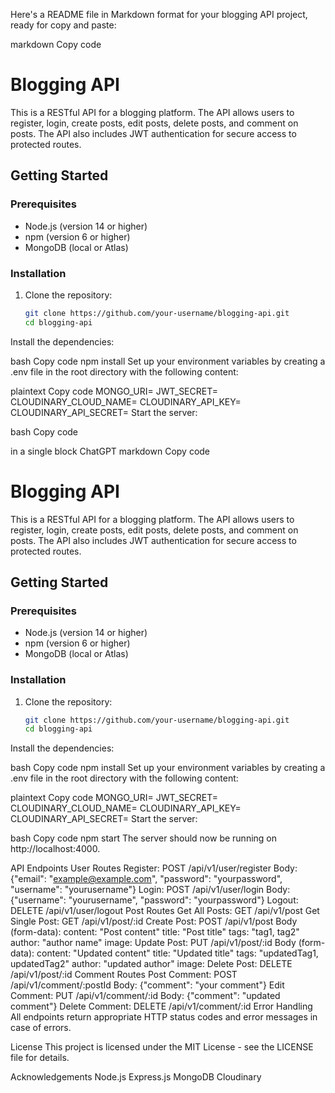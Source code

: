 Here's a README file in Markdown format for your blogging API project, ready for copy and paste:

markdown
Copy code
# Blogging API

This is a RESTful API for a blogging platform. The API allows users to register, login, create posts, edit posts, delete posts, and comment on posts. The API also includes JWT authentication for secure access to protected routes.

## Getting Started

### Prerequisites

- Node.js (version 14 or higher)
- npm (version 6 or higher)
- MongoDB (local or Atlas)

### Installation

1. Clone the repository:

   ```bash
   git clone https://github.com/your-username/blogging-api.git
   cd blogging-api
Install the dependencies:

bash
Copy code
npm install
Set up your environment variables by creating a .env file in the root directory with the following content:

plaintext
Copy code
MONGO_URI=<Your MongoDB URI>
JWT_SECRET=<Your JWT Secret>
CLOUDINARY_CLOUD_NAME=<Your Cloudinary Cloud Name>
CLOUDINARY_API_KEY=<Your Cloudinary API Key>
CLOUDINARY_API_SECRET=<Your Cloudinary API Secret>
Start the server:

bash
Copy code




in a single block
ChatGPT
markdown
Copy code
# Blogging API

This is a RESTful API for a blogging platform. The API allows users to register, login, create posts, edit posts, delete posts, and comment on posts. The API also includes JWT authentication for secure access to protected routes.

## Getting Started

### Prerequisites

- Node.js (version 14 or higher)
- npm (version 6 or higher)
- MongoDB (local or Atlas)

### Installation

1. Clone the repository:

   ```bash
   git clone https://github.com/your-username/blogging-api.git
   cd blogging-api
Install the dependencies:

bash
Copy code
npm install
Set up your environment variables by creating a .env file in the root directory with the following content:

plaintext
Copy code
MONGO_URI=<Your MongoDB URI>
JWT_SECRET=<Your JWT Secret>
CLOUDINARY_CLOUD_NAME=<Your Cloudinary Cloud Name>
CLOUDINARY_API_KEY=<Your Cloudinary API Key>
CLOUDINARY_API_SECRET=<Your Cloudinary API Secret>
Start the server:

bash
Copy code
npm start
The server should now be running on http://localhost:4000.

API Endpoints
User Routes
Register: POST /api/v1/user/register
Body: {"email": "example@example.com", "password": "yourpassword", "username": "yourusername"}
Login: POST /api/v1/user/login
Body: {"username": "yourusername", "password": "yourpassword"}
Logout: DELETE /api/v1/user/logout
Post Routes
Get All Posts: GET /api/v1/post
Get Single Post: GET /api/v1/post/:id
Create Post: POST /api/v1/post
Body (form-data):
content: "Post content"
title: "Post title"
tags: "tag1, tag2"
author: "author name"
image: <file>
Update Post: PUT /api/v1/post/:id
Body (form-data):
content: "Updated content"
title: "Updated title"
tags: "updatedTag1, updatedTag2"
author: "updated author"
image: <file>
Delete Post: DELETE /api/v1/post/:id
Comment Routes
Post Comment: POST /api/v1/comment/:postId
Body: {"comment": "your comment"}
Edit Comment: PUT /api/v1/comment/:id
Body: {"comment": "updated comment"}
Delete Comment: DELETE /api/v1/comment/:id
Error Handling
All endpoints return appropriate HTTP status codes and error messages in case of errors.

License
This project is licensed under the MIT License - see the LICENSE file for details.

Acknowledgements
Node.js
Express.js
MongoDB
Cloudinary
